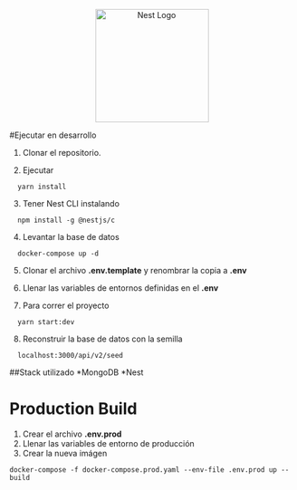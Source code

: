 <p align="center">
  <a href="http://nestjs.com/" target="blank"><img src="https://nestjs.com/img/logo-small.svg" width="200" alt="Nest Logo" /></a>
</p>

#Ejecutar en desarrollo

1. Clonar el repositorio.

2. Ejecutar
```
  yarn install
```

3. Tener Nest CLI instalando
```
  npm install -g @nestjs/c
```

4. Levantar la base de datos
```
  docker-compose up -d
```

5. Clonar el archivo __.env.template__ y renombrar la copia a __.env__

6. Llenar las variables de entornos definidas en el __.env__

7. Para correr el proyecto
```
  yarn start:dev
```

8. Reconstruir la base de datos con la semilla
```
  localhost:3000/api/v2/seed
```
##Stack utilizado
*MongoDB
*Nest

# Production Build

1. Crear el archivo __.env.prod__
2. Llenar las variables de entorno de producción
3. Crear la nueva imágen
```
docker-compose -f docker-compose.prod.yaml --env-file .env.prod up --build
```
   
